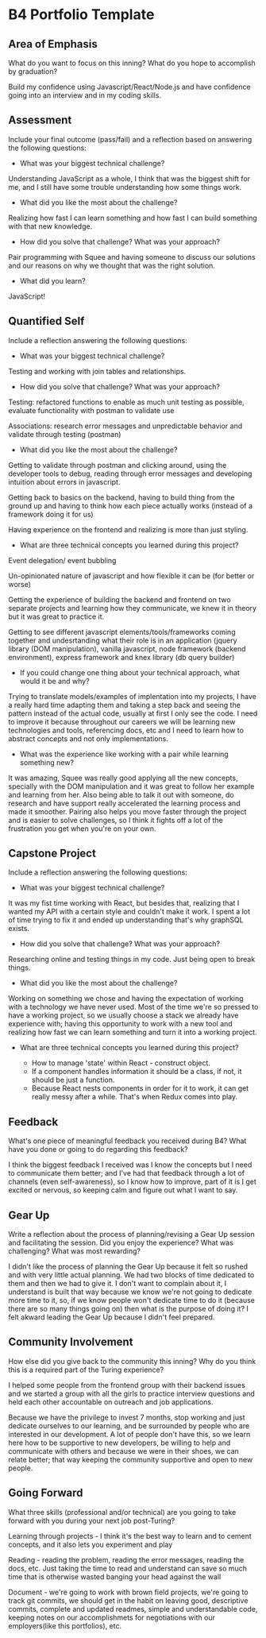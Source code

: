 # B4 Portfolio Template

## Area of Emphasis

What do you want to focus on this inning? What do you hope to accomplish by graduation?

Build my confidence using Javascript/React/Node.js and have confidence going into an interview and in my coding skills.

## Assessment

Include your final outcome (pass/fail) and a reflection based on answering the following questions:

* What was your biggest technical challenge?

Understanding JavaScript as a whole, I think that was the biggest shift for me, and I still have some trouble understanding how some things work.

* What did you like the most about the challenge?

Realizing how fast I can learn something and how fast I can build something with that new knowledge.

* How did you solve that challenge? What was your approach?

Pair programming with Squee and having someone to discuss our solutions and our reasons on why we thought that was the right solution.

* What did you learn?

JavaScript!

## Quantified Self

Include a reflection answering the following questions:

* What was your biggest technical challenge?

Testing and working with join tables and relationships.

* How did you solve that challenge? What was your approach?

Testing: refactored functions to enable as much unit testing as possible, evaluate functionality with postman to validate use

Associations: research error messages and unpredictable behavior and validate through testing (postman)

* What did you like the most about the challenge?

Getting to validate through postman and clicking around, using the developer tools to debug, reading through error messages and developing intuition about errors in javascript.

Getting back to basics on the backend, having to build thing from the ground up and having to think how each piece actually works (instead of a framework doing it for us)

Having experience on the frontend and realizing is more than just styling.

* What are three technical concepts you learned during this project?

Event delegation/ event bubbling 

Un-opinionated nature of javascript and how flexible it can be (for better or worse)

Getting the experience of building the backend and frontend on two separate projects and learning how they communicate, we knew it in theory but it was great to practice it.

Getting to see different javascript elements/tools/frameworks coming together and undesrtanding what their role is in an application (jquery library (DOM manipulation), vanilla javascript, node framework (backend environment), express framework and knex library (db query builder)


* If you could change one thing about your technical approach, what would it be and why?

Trying to translate models/examples of implentation into my projects, I have a really hard time adapting them and taking a step back and seeing the pattern instead of the actual code, usually at first I only see the code.
I need to improve it because throughout our careers we will be learning new technologies and tools, referencing docs, etc and I need to learn how to abstract concepts and not only implementations.

* What was the experience like working with a pair while learning something new?

It was amazing, Squee was really good applying all the new concepts, specially with the DOM manipulation and it was great to follow her example and learning from her. Also being able to talk it out with someone, do research and have support really accelerated the learning process and made it smoother.
Pairing also helps you move faster through the project and is easier to solve challenges, so I think it fights off a lot of the frustration you get when you're on your own.


## Capstone Project

Include a reflection answering the following questions:

* What was your biggest technical challenge?

It was my fist time working with React, but besides that, realizing that I wanted my API with a certain style and couldn't make it work. I spent a lot of time trying to fix it and ended up understanding that's why graphSQL exists.

* How did you solve that challenge? What was your approach?

Researching online and testing things in my code. Just being open to break things.

* What did you like the most about the challenge?

Working on something we chose and having the expectation of working with a technology we have never used. Most of the time we're so pressed to have a working project, so we usually choose a stack we already have experience with; having this opportunity to work with a new tool and realizing how fast we can learn something and turn it into a working project.

* What are three technical concepts you learned during this project?

  * How to manage 'state' within React - construct object.
  * If a component handles information it should be a class, if not, it should be just a function.
  * Because React nests components in order for it to work, it can get really messy after a while. That's when Redux comes into play.

## Feedback

What's one piece of meaningful feedback you received during B4? What have you done or going to do regarding this feedback?

I think the biggest feedback I received was I know the concepts but I need to communicate them better; and I've had that feedback through a lot of channels (even self-awareness), so I know how to improve, part of it is I get excited or nervous, so keeping calm and figure out what I want to say.

## Gear Up

Write a reflection about the process of planning/revising a Gear Up session and facilitating the session. Did you enjoy the experience? What was challenging? What was most rewarding?

I didn't like the process of planning the Gear Up because it felt so rushed and with very little actual planning. We had two blocks of time dedicated to them and then we had to give it. I don't want to complain about it, I understand is built that way because we know we're not going to dedicate more time to it, so, if we know people won't dedicate time to do it (because there are so many things going on) then what is the purpose of doing it? I felt akward leading the Gear Up because I didn't feel prepared.

## Community Involvement

How else did you give back to the community this inning? Why do you think this is a required part of the Turing experience?

I helped some people from the frontend group with their backend issues and we started a group with all the girls to practice interview questions and held each other accountable on outreach and job applications.

Because we have the privilege to invest 7 months, stop working and just dedicate ourselves to our learning, and be surrounded by people who are interested in our development. A lot of people don't have this, so we learn here how to be supportive to new developers, be willing to help and communicate with others and because we were in their shoes, we can relate better; that way keeping the community supportive and open to new people.

## Going Forward

What three skills (professional and/or technical) are you going to take forward with you during your next job post-Turing?

Learning through projects - I think it's the best way to learn and to cement concepts, and it also lets you experiment and play

Reading - reading the problem, reading the error messages, reading the docs, etc. Just taking the time to read and understand can save so much time that is otherwise wasted banging your head against the wall

Document - we're going to work with brown field projects, we're going to track git commits, we should get in the habit on leaving good, descriptive commits, complete and updated readmes, simple and understandable code, keeping notes on our accomplishmets for negotiations with our employers(like this portfolios), etc.


